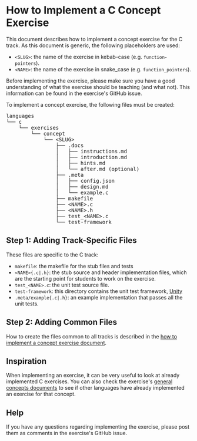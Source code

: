 # How to Implement a C Concept Exercise

This document describes how to implement a concept exercise for the C track. As this document is generic, the following placeholders are used:

- `<SLUG>`: the name of the exercise in kebab-case (e.g. `function-pointers`).
- `<NAME>`: the name of the exercise in snake_case (e.g. `function_pointers`).

Before implementing the exercise, please make sure you have a good understanding  of what the exercise should be teaching (and what not). This information can be found in the exercise's GitHub issue.

To implement a concept exercise, the following files must be created:
<pre>
languages
└── c
    └── exercises
        └── concept
            └── &lt;SLUG&gt;
                ├── .docs
                │   ├── instructions.md
                │   ├── introduction.md
                │   ├── hints.md
                │   └── after.md (optional)
                ├── .meta
                │   ├── config.json
                │   ├── design.md
                │   └── example.c
                ├── makefile
                ├── &lt;NAME&gt;.c
                ├── &lt;NAME&gt;.h
                ├── test_&lt;NAME&gt;.c
                └── test-framework
</pre>

## Step 1: Adding Track-Specific Files

These files are specific to the C track:

- `makefile`: the makefile for the stub files and tests
- `<NAME>{.c|.h}`: the stub source and header implementation files, which are the starting point for students to work on the exercise.
- `test_<NAME>.c`: the unit test source file.
- `test-framework`: this directory contains the unit test framework, [Unity][unity]
- `.meta/example{.c|.h}`:  an example implementation that passes all the unit tests.

## Step 2: Adding Common Files

How to create the files common to all tracks is described in the [how to implement a concept exercise document][how-to-implement-a-concept-exercise].

## Inspiration

When implementing an exercise, it can be very useful to look at already implemented C exercises. You can also check the exercise's [general concepts documents][reference] to see if other languages have already implemented an exercise for that concept.

## Help

If you have any questions regarding implementing the exercise, please post them as comments in the exercise's GitHub issue.

[unity]: http://www.throwtheswitch.org/unity
[how-to-implement-a-concept-exercise]: ../../../docs/maintainers/generic-how-to-implement-a-concept-exercise.md
[reference]: ../../../reference
